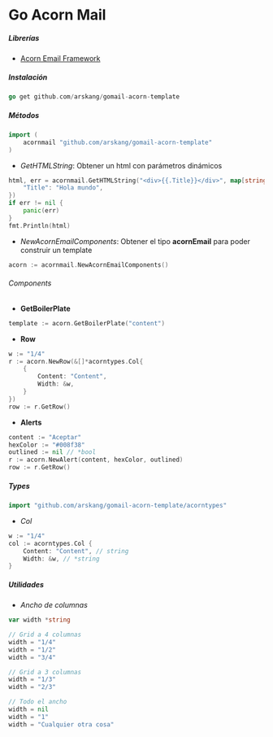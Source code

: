 # Go Acorn Mail

##### Librerías
- [Acorn Email Framework](http://docs.thememountain.com/acorn/)

##### Instalación
```go
go get github.com/arskang/gomail-acorn-template
```

##### Métodos
```go
import (
    acornmail "github.com/arskang/gomail-acorn-template"
)
```

- *GetHTMLString*: Obtener un html con parámetros dinámicos
```go
html, err = acornmail.GetHTMLString("<div>{{.Title}}</div>", map[string]interface{}{
    "Title": "Hola mundo",
})
if err != nil {
    panic(err)
}
fmt.Println(html)
```

- *NewAcornEmailComponents*: Obtener el tipo **acornEmail** para poder construir un template
```go
acorn := acornmail.NewAcornEmailComponents()
```

###### Components

- **GetBoilerPlate**
```go
template := acorn.GetBoilerPlate("content")
```

- **Row**
```go
w := "1/4"
r := acorn.NewRow(&[]*acorntypes.Col{
    {
        Content: "Content",
        Width: &w,
    }
})
row := r.GetRow()
```

- **Alerts**
```go
content := "Aceptar"
hexColor := "#008f38"
outlined := nil // *bool
r := acorn.NewAlert(content, hexColor, outlined)
row := r.GetRow()
```

##### Types
```go
import "github.com/arskang/gomail-acorn-template/acorntypes"
```

- *Col*
```go
w := "1/4"
col := acorntypes.Col {
    Content: "Content", // string
    Width: &w, // *string
}
```

##### Utilidades

- *Ancho de columnas*

```go
var width *string

// Grid a 4 columnas
width = "1/4"
width = "1/2"
width = "3/4"

// Grid a 3 columnas
width = "1/3"
width = "2/3"

// Todo el ancho
width = nil
width = "1"
width = "Cualquier otra cosa"
```